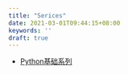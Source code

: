 ```yaml
---
title: "Serices"
date: 2021-03-01T09:44:15+08:00
keywords: ''
draft: true
---
```


- [Python基础系列](/tags/python/)


